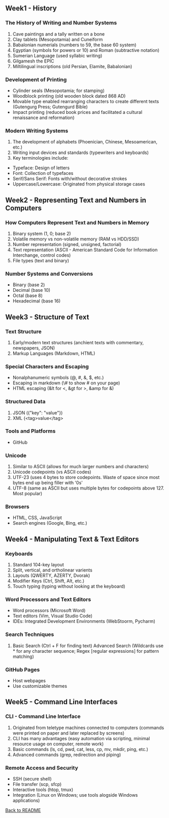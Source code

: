 ## Week1 - History

### The History of Writing and Number Systems 
1. Cave paintings and a tally written on a bone
2. Clay tablets (Mesopotamia) and Cuneiform
3. Babalonian numerials (numbers to 59, the base 60 system)
4. Egyptian (symbols for powers or 10) and Roman (subtractive notation)
5. Sumerian Language (used syllabic writing)
6. Gilgamesh the EPIC
7. Miltilingual inscriptions (old Persian, Elamite, Babalonian)

### Development of Printing
- Cylinder seals (Mesopotamia; for stamping)
- Woodblock printing (old wooden block dated 868 AD)
- Movable type enabled rearranging characters to create different texts (Gutengurg Press; Gutengurd Bible)
- Impact printing (reduced book prices and facilitated a cultural renaissance and reformation)

### Modern Writing Systems
1. The development of alphabets (Phoenician, Chinese, Mesoamerican, etc.)
2. Writing input devices and standards (typewriters and keyboards)
3. Key terminologies include:
- Typeface: Design of letters
- Font: Collection of typefaces
- Serif/Sans Serif: Fonts with/without decorative strokes
- Uppercase/Lowercase: Originated from physical storage cases


## Week2 - Representing Text and Numbers in Computers

### How Computers Represent Text and Numbers in Memory
1. Binary system (1, 0; base 2)
2. Volatile memory vs non-volatile memory (RAM vs HDD/SSD)
3. Number representation (signed, unsigned, factorial)
4. Text representation (ASCII - American Standard Code for Information Interchange, control codes)
5. File types (text and binary)

### Number Systems and Conversions
- Binary (base 2)
- Decimal (base 10)
- Octal (base 8)
- Hexadecimal (base 16)


## Week3 - Structure of Text 

### Text Structure
1. Early/modern text structures (anchient texts with commentary, newspapers, JSON)
2. Markup Languages (Markdown, HTML)

### Special Characters and Escaping
- Nonalphanumeric symbols (@, #, &, $, etc.)
- Escaping in markdown (\\# to show # on your page)
- HTML escaping (&lt for <, &gt for >, &amp for &)

### Structured Data
1. JSON ({"key": "value"})
2. XML (\<tag>value\</tag>

### Tools and Platforms
- GitHub

### Unicode
1. Similar to ASCII (allows for much larger numbers and characters)
2. Unicode codepoints (vs ASCII codes)
3. UTF-23 (uses 4 bytes to store codepoints. Waste of space since most bytes end up being filler with '0s'
4. UTF-8 (same as ASCII but uses multiple bytes for codepoints above 127. Most popular)

### Browsers
- HTML, CSS, JavaScript
- Search engines (Google, Bing, etc.)


## Week4 - Manipulating Text & Text Editors

### Keyboards
1. Standard 104-key layout
2. Split, vertical, and ortholinear varients
3. Layouts (QWERTY, AZERTY, Dvorak)
4. Modifier Keys (Ctrl, Shift, Alt, etc.)
5. Touch typing (typing without looking at the keyboard)

### Word Processors and Text Editors
- Word processors (Microsoft Word)
- Text editors (Vim, Visual Studio Code)
- IDEs: Integrated Development Environments (WebStoorm, Pycharm)

### Search Techniques
1. Basic Search (Ctrl + F for finding text)
Advanced Search (Wildcards use * for any character sequence; Regex [regular expressions] for pattern matching)

### GitHub Pages
- Host webpages
- Use customizable themes

## Week5 - Command Line Interfaces

### CLI - Command Line Interface
1. Originated from teletype machines connected to computers (commands were printed on paper and later replaced by screens)
2. CLI has many advantages (easy automation via scripting, minimal resource usage on computer, remote work)
3. Basic commands (ls, cd, pwd, cat, less, cp, mv, mkdir, ping, etc.)
4. Advanced commands (grep, redirection and piping)

### Remote Access and Security
- SSH (secure shell)
- File transfer (scp, sfcp)
- Interactive tools (htop, tmux)
- Integration (Linux on Windows; use tools alogside Windows applications)

[Back to README](README.md)
